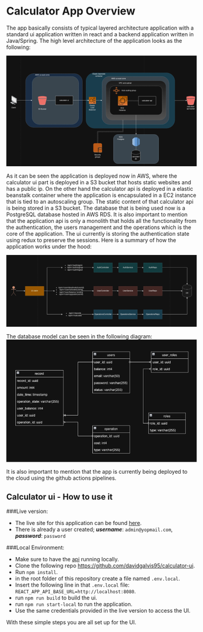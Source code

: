 # Calculator App Overview

The app basically consists of typical layered architecture application with a standard ui application written in react and a backend application written in Java/Spring. The high level architecture of the application looks as the following:

![Diagram](public/images/high_level_arch.png)

As it can be seen the application is deployed now in AWS, where the calculator ui part is deployed in a S3 bucket that hosts static websites and has a public ip. On the other hand the calculator api is deployed in a elastic beanstalk container where the application is encapsulated in a EC2 instance that is tied to an autoscaling group. The static content of that calculator api is being stored in a S3 bucket. The database that is being used now is a PostgreSQL database hosted in AWS RDS. It is also important to mention that the application api is only a monolith that holds all the functionality from the authentication, the users management and the operations which is the core of the application. The ui currently is storing the authentication state using redux to preserve the sessions. Here is a summary of how the application works under the hood:

![Diagram](public/images/components_relationship.png)


The database model can be seen in the following diagram:
![Diagram](public/images/model_design.png)

It is also important to mention that the app is currently being deployed to the cloud using the github actions pipelines.

## Calculator ui - How to use it
###Live version:
* The live site for this application can be found [here](http://calculator-app-ui.s3-website-us-east-1.amazonaws.com).
* There is already a user created; **_username_**: `admin@yopmail.com`, **_password_**: `password`

###Local Environment:
* Make sure to have the [api](https://github.com/davidgalvis95/calculator-api) running locally.
* Clone the following repo https://github.com/davidgalvis95/calculator-ui.
* Run `npm install`.
* in the root folder of this repository create a file named `.env.local`.
* Insert the following line in that `.env.local` file: `REACT_APP_API_BASE_URL=http://localhost:8080`.
* run `npm run build` to build the ui.
* run `npm run start-local` to run the application.
* Use the same credentials provided in the live version to access the UI.

With these simple steps you are all set up for the UI.

